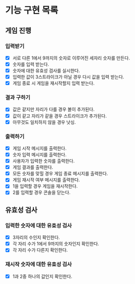 # 기능 구현 목록

## 게임 진행

### 입력받기

- [x] 서로 다른 1에서 9까지의 숫자로 이루어진 세자리 숫자를 만든다.
- [x] 숫자를 입력 받는다.
- [x] 숫자에 대한 유효성 검사를 실시한다.
- [x] 입력한 값이 3스트라이크가 아닐 경우 다시 값을 입력 받는다.
- [x] 게임 종료 시 게임을 재시작할지 입력 받는다.

### 결과 구하기

- [x] 값은 같지만 자리가 다를 경우 볼이 추가된다.
- [x] 값이 같고 자리가 같을 경우 스트라이크가 추가된다.
- [x] 아무것도 일치하지 않을 경우 낫싱.

### 출력하기

- [x] 게임 시작 메시지를 출력한다.
- [x] 숫자 입력 메시지를 출력한다.
- [x] 사용자가 입력한 숫자를 출력한다.
- [x] 게임 결과를 출력한다.
- [x] 모든 숫자를 맞힐 경우 게임 종료 메시지를 출력한다.
- [x] 게임 재시작 여부 메시지를 출력한다.
- [x] 1을 입력할 경우 게임을 재시작한다.
- [x] 2를 입력할 경우 콘솔을 닫는다.

## 유효성 검사

### 입력한 숫자에 대한 유효성 검사

- [x] 3자리의 수인지 확인한다.
- [x] 각 자리 수가 1에서 9까지의 숫자인지 확인한다.
- [x] 각 자리 수가 다른지 확인한다.

### 재시작 숫자에 대한 유효성 검사

- [x] 1과 2중 하나의 값인지 확인한다.

